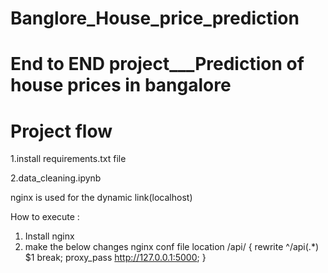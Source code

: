 # Banglore_House_price_prediction
# End to END project___Prediction of house prices in bangalore 

# Project flow



1.install requirements.txt file

2.data_cleaning.ipynb


nginx is used for the dynamic link(localhost)

How to execute :
 
 1) Install nginx
 2) make the below changes nginx conf file 
    	location /api/ {
		rewrite ^/api(.*) $1 break;
		proxy_pass http://127.0.0.1:5000;
	}



